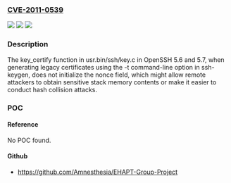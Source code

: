 ### [CVE-2011-0539](https://cve.mitre.org/cgi-bin/cvename.cgi?name=CVE-2011-0539)
![](https://img.shields.io/static/v1?label=Product&message=n%2Fa&color=blue)
![](https://img.shields.io/static/v1?label=Version&message=n%2Fa&color=blue)
![](https://img.shields.io/static/v1?label=Vulnerability&message=n%2Fa&color=brighgreen)

### Description

The key_certify function in usr.bin/ssh/key.c in OpenSSH 5.6 and 5.7, when generating legacy certificates using the -t command-line option in ssh-keygen, does not initialize the nonce field, which might allow remote attackers to obtain sensitive stack memory contents or make it easier to conduct hash collision attacks.

### POC

#### Reference
No POC found.

#### Github
- https://github.com/Amnesthesia/EHAPT-Group-Project


